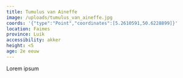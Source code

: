 ```yaml
---
title: Tumulus van Aineffe
image: /uploads/tumulus_van_aineffe.jpg
coords: '{"type":"Point","coordinates":[5.2610591,50.6228899]}'
location: Faimes
province: Luik
accessibility: akker
height: <5
age: 2e eeuw
---
```

Lorem ipsum